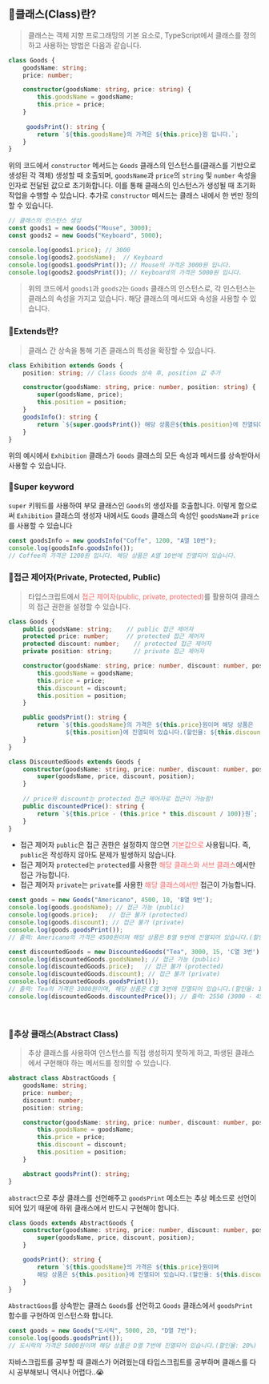 ## 🦮클래스(Class)란?
> 클래스는 객체 지향 프로그래밍의 기본 요소로, TypeScript에서 클래스를 정의하고 사용하는 방법은 다음과 같습니다.

```typescript
class Goods {
    goodsName: string;
    price: number;

    constructor(goodsName: string, price: string) {
        this.goodsName = goodsName;
        this.price = price;
    }
  
     goodsPrint(): string {
        return `${this.goodsName}의 가격은 ${this.price}원 입니다.`;
    }
}
```

위의 코드에서 `constructor` 메서드는 `Goods` 클래스의 인스턴스를(클래스를 기반으로 생성된 각 객체) 생성할 때 호출되며, `goodsName`과 `price`의 `string` 및 `number` 속성을 인자로 전달된 값으로 초기화합니다. 이를 통해 클래스의 인스턴스가 생성될 때 초기화 작업을 수행할 수 있습니다. 추가로 `constructor` 메서드는 클래스 내에서 한 번만 정의할 수 있습니다.

```typescript
// 클래스의 인스턴스 생성
const goods1 = new Goods("Mouse", 3000);
const goods2 = new Goods("Keyboard", 5000);

console.log(goods1.price); // 3000
console.log(goods2.goodsName);  // Keyboard
console.log(goods1.goodsPrint()); // Mouse의 가격은 3000원 입니다.
console.log(goods2.goodsPrint()); // Keyboard의 가격은 5000원 입니다.
```

>위의 코드에서 `goods1`과 `goods2`는 `Goods` 클래스의 인스턴스로, 각 인스턴스는 클래스의 속성을 가지고 있습니다. 해당 클래스의 메서드와 속성을 사용할 수 있습니다.

### 🦄Extends란?

>클래스 간 상속을 통해 기존 클래스의 특성을 확장할 수 있습니다.

```typescript
class Exhibition extends Goods {
    position: string; // Class Goods 상속 후, position 값 추가

    constructor(goodsName: string, price: number, position: string) {
        super(goodsName, price);
        this.position = position;
    }
  	goodsInfo(): string {
    	return `${super.goodsPrint()} 해당 상품은${this.position}에 진열되어 있습니다.`;
	}
}

```
위의 예시에서 `Exhibition` 클래스가 `Goods` 클래스의 모든 속성과 메서드를 상속받아서 사용할 수 있습니다.

### 🦄Super keyword
`super` 키워드를 사용하여 부모 클래스인 `Goods`의 생성자를 호출합니다. 이렇게 함으로써 `Exhibition` 클래스의 생성자 내에서도 `Goods` 클래스의 속성인 `goodsName`과 `price`를 사용할 수 있습니다

```typescript
const goodsInfo = new goodsInfo("Coffe", 1200, "A열 10번");
console.log(goodsInfo.goodsInfo());
// Coffee의 가격은 1200원 입니다. 해당 상품은 A열 10번에 진열되어 있습니다.
```

### 🦄접근 제어자(Private, Protected, Public)

>타입스크립트에서 <span style='color: #ff6868'>접근 제어자(public, private, protected)</span>를 활용하여 클래스의 접근 권한을 설정할 수 있습니다.

```typescript
class Goods {
    public goodsName: string;    // public 접근 제어자
    protected price: number;     // protected 접근 제어자
    protected discount: number;    // protected 접근 제어자
    private position: string;      // private 접근 제어자

    constructor(goodsName: string, price: number, discount: number, position: string) {
        this.goodsName = goodsName;
        this.price = price;
        this.discount = discount;
        this.position = position;
    }

    public goodsPrint(): string {
        return `${this.goodsName}의 가격은 ${this.price}원이며 해당 상품은
				${this.position}에 진열되어 있습니다.(할인율: ${this.discount}%)`;
    }
}

class DiscountedGoods extends Goods {
    constructor(goodsName: string, price: number, discount: number, position: string) {
        super(goodsName, price, discount, position);
    }
  
	// price와 discount는 protected 접근 제어자로 접근이 가능함!
    public discountedPrice(): string {
        return `${this.price - (this.price * this.discount / 100)}원`;
    }
}
```

* 접근 제어자 `public`은 접근 권한은 설정하지 않으면 <span style='color: #ff6868'>기본값으로</span> 사용됩니다. 즉, `public`은 작성하지 않아도 문제가 발생하지 않습니다.
* 접근 제어자 `protected`는 `protected`를 사용한 <span style='color: #ff6868'>해당 클래스와 서브 클래스</span>에서만 접근 가능합니다.
* 접근 제어자 `private`는 `private`를 사용한 <span style='color: #ff6868'>해당 클래스에서만</span> 접근이 가능합니다.

```typescript
const goods = new Goods("Americano", 4500, 10, 'B열 9번');
console.log(goods.goodsName); // 접근 가능 (public)
console.log(goods.price);   // 접근 불가 (protected)
console.log(goods.discount); // 접근 불가 (private)
console.log(goods.goodsPrint());
// 출력: Americano의 가격은 4500원이며 해당 상품은 B열 9번에 진열되어 있습니다.(할인율: 10%)

const discountedGoods = new DiscountedGoods("Tea", 3000, 15, 'C열 3번');
console.log(discountedGoods.goodsName); // 접근 가능 (public)
console.log(discountedGoods.price);   // 접근 불가 (protected)
console.log(discountedGoods.discount); // 접근 불가 (private)
console.log(discountedGoods.goodsPrint());
// 출력: Tea의 가격은 3000원이며, 해당 상품은 C열 3번에 진열되어 있습니다.(할인율: 15%)
console.log(discountedGoods.discountedPrice()); // 출력: 2550 (3000 - 450)
```

<br/>

### 🦄추상 클래스(Abstract Class)
>추상 클래스를 사용하여 인스턴스를 직접 생성하지 못하게 하고, 파생된 클래스에서 구현해야 하는 메서드를 정의할 수 있습니다.

```typescript
abstract class AbstractGoods {
    goodsName: string;
    price: number;
    discount: number; 
    position: string;

    constructor(goodsName: string, price: number, discount: number, position: string) {
        this.goodsName = goodsName;
        this.price = price;
        this.discount = discount;
        this.position = position;
    }

    abstract goodsPrint(): string;
}
```

`abstract`으로 추상 클래스를 선언해주고 `goodsPrint` 메소드는 추상 메소드로 선언이 되어 있기 때문에 하위 클래스에서 반드시 구현해야 합니다.

```typescript
class Goods extends AbstractGoods {
    constructor(goodsName: string, price: number, discount: number, position: string) {
        super(goodsName, price, discount, position);
    }

    goodsPrint(): string {
        return `${this.goodsName}의 가격은 ${this.price}원이며
		해당 상품은 ${this.position}에 진열되어 있습니다.(할인율: ${this.discount}%)`;
    }
}
```

`AbstractGoos`를 상속받는 클래스 `Goods`를 선언하고 `Goods` 클래스에서 `goodsPrint` 함수를 구현하여 인스턴스화 합니다.

```typescript
const goods = new Goods("도시락", 5000, 20, "D열 7번");
console.log(goods.goodsPrint());
// 도시락의 가격은 5000원이며 해당 상품은 D열 7번에 진열되어 있습니다.(할인율: 20%)
```

자바스크립트를 공부할 때 클래스가 어려웠는데 타입스크립트를 공부하며 클래스를 다시 공부해보니 역시나 어렵다..😭